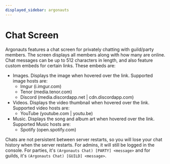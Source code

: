 ```yaml
---
displayed_sidebar: argonauts
---
```


# Chat Screen

Argonauts features a chat screen for privately chatting with guild/party members. The screen displays all members along with how many are online.
Chat messages can be up to 512 characters in length, and also feature custom embeds for certain links. These embeds are:
- Images. Displays the image when hovered over the link. Supported image hosts are:
  - Imgur (i.imgur.com)
  - Tenor (media.tenor.com)
  - Discord (media.discordapp.net | cdn.discordapp.com)
- Videos. Displays the video thumbnail when hovered over the link. Supported video hosts are:
  - YouTube (youtube.com | youtu.be)
- Music. Displays the song and album art when hovered over the link. Supported Music hosts are:
  - Spotify (open.spotify.com)

Chats are not persistent between server restarts, so you will lose your chat history when the server restarts. For admins, it will still be logged in the console.
For parties, it's `(Argonauts Chat) [PARTY] <message>` and for guilds, it's `(Argonauts Chat) [GUILD] <message>`.
